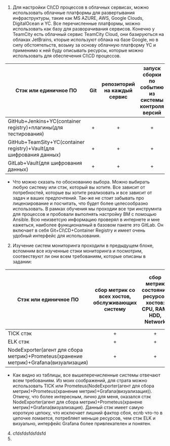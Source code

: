 1. Для настройки CI\CD процессов в облачных сервисах, можно использовать облачные платформы для развертывания инфраструктуры, такие как MS AZURE, AWS, Google Clouds, DigitalOcean и YC. Все перечисленные платформы, можно использовать как базу для разворачивания сервисов. Конечно у TeamCity есть облачный сервис TeamCity Cloud, они базируються на облаках JetBrains, кторые используют облака на базе Google, но в силу обстоятельств, возьму за основу облачную платформу YC и применимо к ней буду описывать ресурсы, которые можно использовать для обеспечения CI\CD процессов.

| Стэк или единичное ПО | Git | репозиторий на каждый сервис | запуск сборки по событию из системы контроля версий | запуск сборки по кнопке с указанием параметров | возможность привязать настройки к каждой сборке | возможность создания шаблонов для различных конфигураций сборок | возможность безопасного хранения секретных данных (пароли, ключи доступа) | несколько конфигураций для сборки из одного репозитория | кастомные шаги при сборке | собственные докер-образы для сборки проектов | возможность развернуть агентов сборки на собственных серверах | возможность параллельного запуска нескольких сборок | возможность параллельного запуска тестов |
|-----------------------------------------------------------------------|:-:|:-:|:-:|:-:|:-:|:-:|:-:|:-:|:-:|:-:|:-:|:-:|:-:|
|GitHub+Jenkins+YC(container registry)+плагины(для тестирования)        | + | + | + | + | + | + | + | + | + | + | + | + | + |
|GitHub+TeamSity+YC(container registry)+Vault(для шифрования данных)    | + | + | + | + | + | + | + | + | + | + | + | + | + |
|GitLab+Vault(для шифрования данных)                                    | + | + | + | + | + | + | + | + | + | + | + | + | + |

 * Что можно сказать по обоснованию выбора. Можно выбирать любую систему или стэк, который вы хотите. Все зависит от потребностей, которые вы хотите реализовать и все зависит от задач и ваших предпочтений. Так-же не стоит забывать про лицензирование и посчитать, что будет более целесообразно использовать. В рамках обучения мы проходии все три инструмнта для процессов и пробовали выполнять настройку ВМ с помощью Ansible. Всю неизветсую информацию проверял в интернете и мне кажеться, наиболее функционалный в базовом пакете это GitLab. Он включает в себя Git+CI\CD+Container Registry и имеет очень удобный интерфейс для использования.
2. Изучение систем мониторинга проходили в предыдущем блоке, вспомним все изученные стэки мониторинга и посмотрим, соотвествуют ли они всем требованиям, которые описаны в задании:

|Стэк или единичное ПО|сбор метрик со всех хостов, обслуживающих систему|сбор метрик состояния ресурсов хостов: CPU, RAM, HDD, Network|сбор метрик потребляемых ресурсов для каждого сервиса: CPU, RAM, HDD, Network|сбор метрик, специфичных для каждого сервиса|пользовательский интерфейс с возможностью делать запросы и агрегировать информацию|пользовательский интерфейс с возможностью настраивать различные панели для отслеживания состояния системы|
|-----------------------------------------------------------------------------------------|:-:|:-:|:-:|:-:|:-:|:-:|
|TICK стэк                                                                                | + | + | + | + | + | + |
|ELK стэк                                                                                 | + | + | + | + | + | + |
|NodeExporter(агент для сбора метрик)+Prometeus(хранение метрик)+Grafana(визуализация)    | + | + | + | + | + | + |

 * Как видно из таблицы, все вышеперечисленные системы отвечают всем требованиям. Из моих соображений, для страта можно использовать TICK или Prometeus(NodeExporter(агент для сбора метрик)+Prometeus(хранение метрик)+Grafana(визуализация)). Отмечу, что более интересным, лично для меня, оказался стэк NodeExporter(агент для сбора метрик)+Prometeus(хранене метрик)+Grafana(визуализация). Данный стэк имеет самую короткую цепоку, что исключает лишний фактор сбоя, еслb что-то в цепочке ломается, потребляет меньше ресурсов, чем стэк ELK и визуально, интерфейс Grafana более привлекателен и понятен. 

4. cfdsfdsfdsfdsfd
5. 
